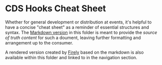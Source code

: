 # CDS Hooks Cheat Sheet

Whether for general development or distribution at events, it's helpful to have a concise "cheat sheet" as a reminder of essential structures and syntax.  The [Markdown version](./cheat-sheet.md) in this folder is meant to provide the *source of truth content* for such a doument, leaving further formatting and arrangement up to the consumer.

A rendered version created by [Firely](https://fire.ly/) based on the markdown is also available within this folder and linked to in the navigation section.